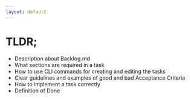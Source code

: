 ```yaml
---
layout: default
---
```


# TLDR;

* Description about Backlog.md
* What sections are required in a task
* How to use CLI commands for creating and editing the tasks
* Clear guidelines and examples of good and bad Acceptance Criteria
* How to implement a task correctly
* Definition of Done

